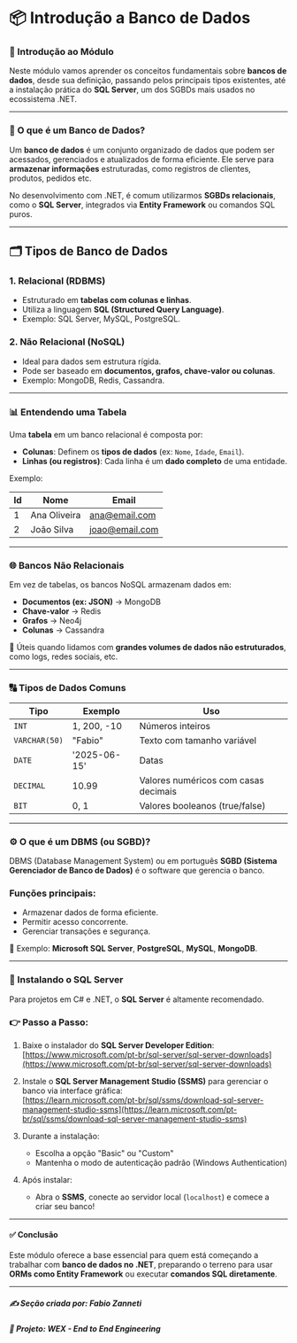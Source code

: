 # 📦 Introdução a Banco de Dados

### 📘 Introdução ao Módulo

Neste módulo vamos aprender os conceitos fundamentais sobre **bancos de dados**, desde sua definição, passando pelos principais tipos existentes, até a instalação prática do **SQL Server**, um dos SGBDs mais usados no ecossistema .NET.

---

### 🧠 O que é um Banco de Dados?

Um **banco de dados** é um conjunto organizado de dados que podem ser acessados, gerenciados e atualizados de forma eficiente. Ele serve para **armazenar informações** estruturadas, como registros de clientes, produtos, pedidos etc.

No desenvolvimento com .NET, é comum utilizarmos **SGBDs relacionais**, como o **SQL Server**, integrados via **Entity Framework** ou comandos SQL puros.

---

## 🗂️ Tipos de Banco de Dados

### 1. Relacional (RDBMS)
- Estruturado em **tabelas com colunas e linhas**.
- Utiliza a linguagem **SQL (Structured Query Language)**.
- Exemplo: SQL Server, MySQL, PostgreSQL.

### 2. Não Relacional (NoSQL)
- Ideal para dados sem estrutura rígida.
- Pode ser baseado em **documentos, grafos, chave-valor ou colunas**.
- Exemplo: MongoDB, Redis, Cassandra.

---

### 📊 Entendendo uma Tabela

Uma **tabela** em um banco relacional é composta por:
- **Colunas**: Definem os **tipos de dados** (ex: `Nome`, `Idade`, `Email`).
- **Linhas (ou registros)**: Cada linha é um **dado completo** de uma entidade.

Exemplo:

| Id | Nome         | Email               |
|----|--------------|---------------------|
| 1  | Ana Oliveira | ana@email.com       |
| 2  | João Silva   | joao@email.com      |

---

### 🌐 Bancos Não Relacionais

Em vez de tabelas, os bancos NoSQL armazenam dados em:
- **Documentos (ex: JSON)** → MongoDB
- **Chave-valor** → Redis
- **Grafos** → Neo4j
- **Colunas** → Cassandra

📌 Úteis quando lidamos com **grandes volumes de dados não estruturados**, como logs, redes sociais, etc.

---

### 🔠 Tipos de Dados Comuns

| Tipo         | Exemplo               | Uso                                  |
|--------------|------------------------|---------------------------------------|
| `INT`        | 1, 200, -10            | Números inteiros                      |
| `VARCHAR(50)`| "Fabio"                | Texto com tamanho variável            |
| `DATE`       | '2025-06-15'           | Datas                                 |
| `DECIMAL`    | 10.99                  | Valores numéricos com casas decimais |
| `BIT`        | 0, 1                   | Valores booleanos (true/false)       |

---

### ⚙️ O que é um DBMS (ou SGBD)?

DBMS (Database Management System) ou em português **SGBD (Sistema Gerenciador de Banco de Dados)** é o software que gerencia o banco.

### Funções principais:
- Armazenar dados de forma eficiente.
- Permitir acesso concorrente.
- Gerenciar transações e segurança.

🎯 Exemplo: **Microsoft SQL Server**, **PostgreSQL**, **MySQL**, **MongoDB**.

---

### 🧪 Instalando o SQL Server

Para projetos em C# e .NET, o **SQL Server** é altamente recomendado.

### 👉 Passo a Passo:

1. Baixe o instalador do **SQL Server Developer Edition**:  
   [https://www.microsoft.com/pt-br/sql-server/sql-server-downloads](https://www.microsoft.com/pt-br/sql-server/sql-server-downloads)

2. Instale o **SQL Server Management Studio (SSMS)** para gerenciar o banco via interface gráfica:  
   [https://learn.microsoft.com/pt-br/sql/ssms/download-sql-server-management-studio-ssms](https://learn.microsoft.com/pt-br/sql/ssms/download-sql-server-management-studio-ssms)

3. Durante a instalação:
   - Escolha a opção "Basic" ou "Custom"
   - Mantenha o modo de autenticação padrão (Windows Authentication)

4. Após instalar:
   - Abra o **SSMS**, conecte ao servidor local (`localhost`) e comece a criar seu banco!

---

#### ✅ Conclusão

Este módulo oferece a base essencial para quem está começando a trabalhar com **banco de dados no .NET**, preparando o terreno para usar **ORMs como Entity Framework** ou executar **comandos SQL diretamente**.

---

##### ✍️ **Seção criada por:** *Fabio Zanneti*
##### 🎯 Projeto: **WEX - End to End Engineering**